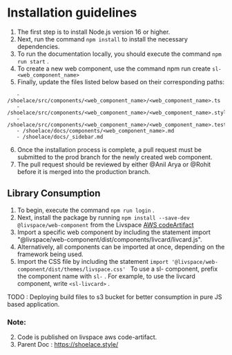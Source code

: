# Installation guidelines

1. The first step is to install Node.js version 16 or higher.
2. Next, run the command `npm install` to install the necessary dependencies.
3. To run the documentation locally, you should execute the command `npm run start` .
4. To create a new web component, use the command npm run create `sl-<web_component_name>`
5. Finally, update the files listed below based on their corresponding paths:

```
   - /shoelace/src/components/<web_component_name>/<web_component_name>.ts
   - /shoelace/src/components/<web_component_name>/<web_component_name>.styles.ts
   - /shoelace/src/components/<web_component_name>/<web_component_name>.test.ts
   - /shoelace/docs/components/<web_component_name>.md
   - /shoelace/docs/_sidebar.md
```

6. Once the installation process is complete, a pull request must be submitted to the prod branch for the newly created web component.
7. The pull request should be reviewed by either @Anil Arya or @Rohit before it is merged into the production branch.

## Library Consumption

1. To begin, execute the command `npm run login` .
2. Next, install the package by running `npm install --save-dev @livspace/web-component` from the Livspace [AWS codeArtifact](https://livspaceengg.atlassian.net/wiki/spaces/UC/pages/160202863/Private+npm+registry+CodeArtifact)
3. Import a specific web component by including the statement import "@livspace/web-component/dist/components/livcard/livcard.js".
4. Alternatively, all components can be imported at once, depending on the framework being used.
5. Import the CSS file by including the statement `import '@livspace/web-component/dist/themes/livspace.css' `
   To use a sl- component, prefix the component name with `sl-` . For example, to use the livcard component, write `<sl-livcard>` .

TODO : Deploying build files to s3 bucket for better consumption in pure JS based application.

### Note:

2. Code is published on livspace aws code-artifact.
3. Parent Doc : https://shoelace.style/
